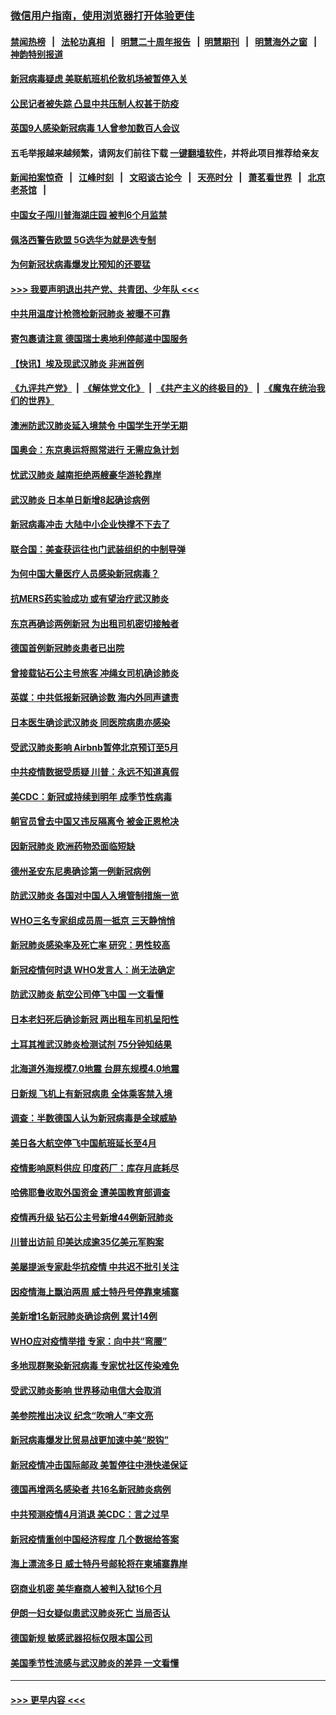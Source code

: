### [微信用户指南，使用浏览器打开体验更佳](https://github.com/gfw-breaker/banned-news1/blob/master/indexes/wechat-guide.md?t=0)
#### [禁闻热榜](热点新闻.md?t=0)  &nbsp;&nbsp;|&nbsp;&nbsp; [法轮功真相](https://github.com/gfw-breaker/truth/blob/master/README.md?t=0) &nbsp;&nbsp;|&nbsp;&nbsp; [明慧二十周年报告](https://github.com/gfw-breaker/mh-reports/blob/master/README.md?t=0) &nbsp;&nbsp;|&nbsp;&nbsp;[明慧期刊](https://github.com/gfw-breaker/mh-qikan) &nbsp;&nbsp;|&nbsp;&nbsp; [明慧海外之窗](https://github.com/gfw-breaker/mh-news/blob/master/README.md?t=0) &nbsp;&nbsp;|&nbsp;&nbsp; [神韵特别报道](https://github.com/gfw-breaker/mh-news/blob/master/shenyun.md?t=0)
#### [新冠病毒疑虑 美联航班机伦敦机场被暂停入关](../pages/nsc418/n11870015.md?t=02151002) 
#### [公民记者被失踪 凸显中共压制人权甚于防疫](../pages/nsc418/n11870042.md?t=02151002) 
#### [英国9人感染新冠病毒 1人曾参加数百人会议](../pages/nsc418/n11869987.md?t=02151002) 
#### 五毛举报越来越频繁，请网友们前往下载 [一键翻墙软件](https://github.com/gfw-breaker/ssr-accounts)，并将此项目推荐给亲友
#### [新闻拍案惊奇](https://github.com/gfw-breaker/banned-news1/blob/master/pages/link4.md) &nbsp;&nbsp;|&nbsp;&nbsp; [江峰时刻](https://github.com/gfw-breaker/banned-news1/blob/master/pages/link4.md) &nbsp;&nbsp;|&nbsp;&nbsp; [文昭谈古论今](https://github.com/gfw-breaker/banned-news1/blob/master/pages/link4.md) &nbsp;&nbsp;|&nbsp;&nbsp; [天亮时分](https://github.com/gfw-breaker/banned-news1/blob/master/pages/link4.md) &nbsp;&nbsp;|&nbsp;&nbsp; [萧茗看世界](https://github.com/gfw-breaker/banned-news1/blob/master/pages/link4.md) &nbsp;&nbsp;|&nbsp;&nbsp; [北京老茶馆](https://github.com/gfw-breaker/banned-news1/blob/master/pages/link4.md) &nbsp;&nbsp;|&nbsp;&nbsp; 
#### [中国女子闯川普海湖庄园 被判6个月监禁](../pages/nsc418/n11869919.md?t=02151002) 
#### [佩洛西警告欧盟 5G选华为就是选专制](../pages/nsc418/n11869898.md?t=02151002) 
#### [为何新冠状病毒爆发比预知的还要猛](../pages/nsc418/n11869828.md?t=02151002) 
#### [>>> 我要声明退出共产党、共青团、少年队 <<<](https://github.com/begood0513/goodnews/blob/master/quit/letter.md) 
#### [中共用温度计枪筛检新冠肺炎 被曝不可靠](../pages/nsc418/n11869707.md?t=02151002) 
#### [寄包裹请注意 德国瑞士奥地利停邮递中国服务](../pages/nsc418/n11869727.md?t=02151002) 
#### [【快讯】埃及现武汉肺炎 非洲首例](../pages/nsc418/n11869766.md?t=02151002) 
#### [《九评共产党》](https://github.com/begood0513/9ping.md/blob/master/README.md) &nbsp;|&nbsp; [《解体党文化》](../../../../jtdwh.md/blob/master/README.md)  &nbsp;|&nbsp; [《共产主义的终极目的》](../../../../gczydzjmd.md/blob/master/README.md) &nbsp;|&nbsp; [《魔鬼在统治我们的世界》](../../../../mgztzwmdsj.md/blob/master/README.md) 
#### [澳洲防武汉肺炎延入境禁令 中国学生开学无期](../pages/nsc418/n11869546.md?t=02151002) 
#### [国奥会：东京奥运将照常进行 无需应急计划](../pages/nsc418/n11869422.md?t=02151002) 
#### [忧武汉肺炎 越南拒绝两艘豪华游轮靠岸](../pages/nsc418/n11867444.md?t=02151002) 
#### [武汉肺炎 日本单日新增8起确诊病例](../pages/nsc418/n11869272.md?t=02151002) 
#### [新冠病毒冲击 大陆中小企业快撑不下去了](../pages/nsc418/n11869259.md?t=02151002) 
#### [联合国：美查获运往也门武装组织的中制导弹](../pages/nsc418/n11868677.md?t=02151002) 
#### [为何中国大量医疗人员感染新冠病毒？](../pages/nsc418/n11869001.md?t=02151002) 
#### [抗MERS药实验成功 或有望治疗武汉肺炎](../pages/nsc418/n11868912.md?t=02151002) 
#### [东京再确诊两例新冠 为出租司机密切接触者](../pages/nsc418/n11868770.md?t=02151002) 
#### [德国首例新冠肺炎患者已出院](../pages/nsc418/n11868714.md?t=02151002) 
#### [曾接载钻石公主号旅客 冲绳女司机确诊肺炎](../pages/nsc418/n11868610.md?t=02151002) 
#### [英媒：中共低报新冠确诊数 海内外同声谴责](../pages/nsc418/n11867421.md?t=02151002) 
#### [日本医生确诊武汉肺炎 同医院病患亦感染](../pages/nsc418/n11867779.md?t=02151002) 
#### [受武汉肺炎影响 Airbnb暂停北京预订至5月](../pages/nsc418/n11867428.md?t=02151002) 
#### [中共疫情数据受质疑 川普：永远不知道真假](../pages/nsc418/n11867195.md?t=02151002) 
#### [美CDC：新冠或持续到明年 成季节性病毒](../pages/nsc418/n11867279.md?t=02151002) 
#### [朝官员曾去中国又违反隔离令 被金正恩枪决](../pages/nsc418/n11867087.md?t=02151002) 
#### [因新冠肺炎 欧洲药物恐面临短缺](../pages/nsc418/n11867036.md?t=02151002) 
#### [德州圣安东尼奥确诊第一例新冠病例](../pages/nsc418/n11867194.md?t=02151002) 
#### [防武汉肺炎 各国对中国人入境管制措施一览](../pages/nsc418/n11838726.md?t=02151002) 
#### [WHO三名专家组成员周一抵京 三天静悄悄](../pages/nsc418/n11866947.md?t=02151002) 
#### [新冠肺炎感染率及死亡率 研究：男性较高](../pages/nsc418/n11866956.md?t=02151002) 
#### [新冠疫情何时退 WHO发言人：尚无法确定](../pages/nsc418/n11866864.md?t=02151002) 
#### [防武汉肺炎 航空公司停飞中国 一文看懂](../pages/nsc418/n11866800.md?t=02151002) 
#### [日本老妇死后确诊新冠 两出租车司机呈阳性](../pages/nsc418/n11866755.md?t=02151002) 
#### [土耳其推武汉肺炎检测试剂 75分钟知结果](../pages/nsc418/n11866520.md?t=02151002) 
#### [北海道外海规模7.0地震 台屏东规模4.0地震](../pages/nsc418/n11866262.md?t=02151002) 
#### [日新规 飞机上有新冠病患 全体乘客禁入境](../pages/nsc418/n11866233.md?t=02151002) 
#### [调查：半数德国人认为新冠病毒是全球威胁](../pages/nsc418/n11866687.md?t=02151002) 
#### [美日各大航空停飞中国航班延长至4月](../pages/nsc418/n11865980.md?t=02151002) 
#### [疫情影响原料供应 印度药厂：库存月底耗尽](../pages/nsc418/n11865151.md?t=02151002) 
#### [哈佛耶鲁收取外国资金 遭美国教育部调查](../pages/nsc418/n11864950.md?t=02151002) 
#### [疫情再升级 钻石公主号新增44例新冠肺炎](../pages/nsc418/n11865033.md?t=02151002) 
#### [川普出访前 印美达成逾35亿美元军购案](../pages/nsc418/n11865444.md?t=02151002) 
#### [美屡提派专家赴华抗疫情 中共迟不批引关注](../pages/nsc418/n11864719.md?t=02151002) 
#### [因疫情海上飘泊两周 威士特丹号停靠柬埔寨](../pages/nsc418/n11865007.md?t=02151002) 
#### [美新增1名新冠肺炎确诊病例 累计14例](../pages/nsc418/n11864893.md?t=02151002) 
#### [WHO应对疫情举措 专家：向中共“弯腰”](../pages/nsc418/n11864727.md?t=02151002) 
#### [多地现群聚染新冠病毒 专家忧社区传染难免](../pages/nsc418/n11864715.md?t=02151002) 
#### [受武汉肺炎影响 世界移动电信大会取消](../pages/nsc418/n11864629.md?t=02151002) 
#### [美参院推出决议 纪念“吹哨人”李文亮](../pages/nsc418/n11863852.md?t=02151002) 
#### [新冠病毒爆发比贸易战更加速中美“脱钩”](../pages/nsc418/n11864470.md?t=02151002) 
#### [新冠疫情冲击国际邮政 美暂停往中港快递保证](../pages/nsc418/n11864207.md?t=02151002) 
#### [德国再增两名感染者 共16名新冠肺炎病例](../pages/nsc418/n11864293.md?t=02151002) 
#### [中共预测疫情4月消退 美CDC：言之过早](../pages/nsc418/n11864310.md?t=02151002) 
#### [新冠疫情重创中国经济程度 几个数据给答案](../pages/nsc418/n11864203.md?t=02151002) 
#### [海上漂流多日 威士特丹号邮轮将在柬埔寨靠岸](../pages/nsc418/n11864029.md?t=02151002) 
#### [窃商业机密 美华裔商人被判入狱16个月](../pages/nsc418/n11863911.md?t=02151002) 
#### [伊朗一妇女疑似患武汉肺炎死亡 当局否认](../pages/nsc418/n11863650.md?t=02151002) 
#### [德国新规 敏感武器招标仅限本国公司](../pages/nsc418/n11863509.md?t=02151002) 
#### [美国季节性流感与武汉肺炎的差异 一文看懂](../pages/nsc418/n11862428.md?t=02151002) 

----
#### [ >>> 更早内容 <<< ](../indexes/nsc418-earlier.md)
